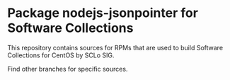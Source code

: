 # Package nodejs-jsonpointer for Software Collections

This repository contains sources for RPMs that are used
to build Software Collections for CentOS by SCLo SIG.

Find other branches for specific sources.
